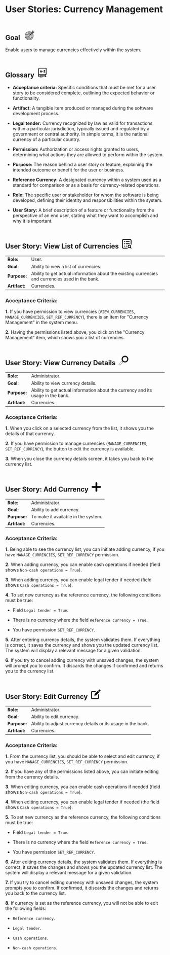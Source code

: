 # User Stories: Currency Management

## Goal &nbsp; <img src="resources/images/goal.png" style="width: 30px; height: 30px;margin-top: 20px;">

Enable users to manage currencies effectively within the system.

## Glossary&nbsp; <img src="resources/images/glossary.png" style="width: 30px; height: 30px;margin-top: 20px;">

* **Acceptance criteria:** Specific conditions that must be met for a user story to be considered complete, outlining the expected behavior or functionality.

* **Artifact:** A tangible item produced or managed during the software development process.

* **Legal tender:**  Currency recognized by law as valid for transactions within a particular jurisdiction, typically issued and regulated by a government or central authority. In simple terms, it is the national currency of a particular country.

* **Permission:** Authorization or access rights granted to users, determining what actions they are allowed to perform within the system.

* **Purpose:** The reason behind a user story or feature, explaining the intended outcome or benefit for the user or business.

* **Reference Currency:**  A designated currency within a system used as a standard for comparison or as a basis for currency-related operations.

* **Role:**  The specific user or stakeholder for whom the software is being developed, defining their identity and responsibilities within the system.

* **User Story:**  A brief description of a feature or functionality from the perspective of an end user, stating what they want to accomplish and why it is important.

## User Story: View List of Currencies &nbsp;<img src="resources/images/view-list.png" style="width: 30px; height: 30px;margin-top: 20px;">

<table>
<tr>
    <td><strong>Role:</strong></td>
    <td>User.</td>
</tr>
<tr>
    <td><strong>Goal:</strong></td>
    <td>Ability to view a list of currencies.</td>
</tr>
  <tr>
    <td><strong>Purpose:</strong></td>
    <td>Ability to get actual information about the existing currencies and currencies used in the bank.</td>
</tr>
    <tr>
    <td><strong>Artifact:</strong></td>
    <td>Currencies.</td>
</tr>
</table>

### Acceptance Criteria:

**1.** If you have permission to view currencies (`VIEW_CURRENCIES`, `MANAGE_CURRENCIES`, `SET_REF_CURRENCY`), there is an item for "Currency Management" in the system menu.

**2.** Having the permissions listed above, you click on the "Currency Management" item, which shows you a list of currencies.


## User Story: View Currency Details &nbsp;<img src="resources/images/view-details.png" style="width: 30px; height: 30px;margin-top: 20px;">

<table>
<tr>
    <td><strong>Role:</strong></td>
    <td>Administrator.</td>
</tr>
<tr>
    <td><strong>Goal:</strong></td>
    <td>Ability to view currency details.</td>
</tr>
  <tr>
    <td><strong>Purpose:</strong></td>
    <td>Ability to get actual information about the currency and its usage in the bank.</td>
</tr>
    <tr>
    <td><strong>Artifact:</strong></td>
    <td>Currencies.</td>
</tr>
</table>

### Acceptance Criteria:

**1.** When you click on a selected currency from the list, it shows you the details of that currency.

**2.** If you have permission to manage currencies (`MANAGE_CURRENCIES`, `SET_REF_CURRENCY`), the button to edit the currency is available.

**3.** When you close the currency details screen, it takes you back to the currency list.


## User Story: Add Currency &nbsp;<img src="resources/images/plus.png" style="width: 30px; height: 30px;margin-top: 20px;">

<table>
<tr>
    <td><strong>Role:</strong></td>
    <td>Administrator.</td>
</tr>
<tr>
    <td><strong>Goal:</strong></td>
    <td>Ability to add currency.</td>
</tr>
  <tr>
    <td><strong>Purpose:</strong></td>
    <td>To make it available in the system.</td>
</tr>
    <tr>
    <td><strong>Artifact:</strong></td>
    <td>Currencies.</td>
</tr>
</table>


### Acceptance Criteria:

**1.** Being able to see the currency list, you can initiate adding currency, if you have `MANAGE_CURRENCIES`, `SET_REF_CURRENCY` permission.

**2.** When adding currency, you can enable cash operations if needed (field shows `Non-cash operations = True`).

**3.** When adding currency, you can enable legal tender if needed (field shows `Cash operations = True`).

**4.** To set new currency as the reference currency, the following conditions must be true: 

* Field `Legal tender = True`.

* There is no currency where the field `Reference currency = True`.

* You have permission `SET_REF_CURRENCY`.
  
**5.** After entering currency details, the system validates them. If everything is correct, it saves the currency and shows you the updated currency list. The system will display a relevant message for a given validation.

**6.** If you try to cancel adding currency with unsaved changes, the system will prompt you to confirm. It discards the changes if confirmed and returns you to the currency list.

## User Story: Edit Currency &nbsp;<img src="resources/images/edit.png" style="width: 30px; height: 30px;margin-top: 20px;">

<table>
<tr>
    <td><strong>Role:</strong></td>
    <td>Administrator.</td>
</tr>
<tr>
    <td><strong>Goal:</strong></td>
    <td>Ability to edit currency.</td>
</tr>
  <tr>
    <td><strong>Purpose:</strong></td>
    <td>Ability to adjust currency details or its usage in the bank.</td>
</tr>
    <tr>
    <td><strong>Artifact:</strong></td>
    <td>Currencies.</td>
</tr>
</table>

### Acceptance Criteria:

**1.** From the currency list, you should be able to select and edit currency, if you have `MANAGE_CURRENCIES`, `SET_REF_CURRENCY` permission.

**2.** If you have any of the permissions listed above, you can initiate editing from the currency details.

**3.** When editing currency, you can enable cash operations if needed (field shows `Non-cash operations = True`).

**4.** When editing currency, you can enable legal tender if needed (the field shows `Cash operations = True`).

**5.** To set new currency as the reference currency, the following conditions must be true: 

* Field `Legal tender = True`.

* There is no currency where the field `Reference currency = True`.

* You have permission `SET_REF_CURRENCY`.

**6.** After editing currency details, the system validates them. If everything is correct, it saves the changes and shows you the updated currency list. The system will display a relevant message for a given validation. 

**7.** If you try to cancel editing currency with unsaved changes, the system prompts you to confirm. If confirmed, it discards the changes and returns you back to the currency list.

**8.** If currency is set as the reference currency, you will not be able to edit the following fields: 

* `Reference currency`.

* `Legal tender`.

* `Cash operations`. 

* `Non-cash operations`.


